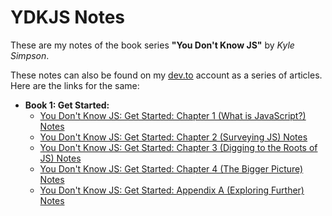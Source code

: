 # YDKJS Notes

These are my notes of the book series **"You Don't Know JS"** by *Kyle Simpson*.

These notes can also be found on my [dev.to](https://dev.to/rajat2502) account as a series of articles. Here are the links for the same:

- **Book 1: Get Started:**
  - [You Don't Know JS: Get Started: Chapter 1 (What is JavaScript?) Notes](https://dev.to/rajat2502/you-don-t-know-js-get-started-chapter-1-what-is-javascript-notes-2a13)
  - [You Don't Know JS: Get Started: Chapter 2 (Surveying JS) Notes](https://dev.to/rajat2502/you-don-t-know-js-get-started-chapter-2-surveying-js-notes-h85)
  - [You Don't Know JS: Get Started: Chapter 3 (Digging to the Roots of JS) Notes](https://dev.to/rajat2502/you-don-t-know-js-get-started-chapter-3-digging-to-the-roots-of-js-notes-412n)
  - [You Don't Know JS: Get Started: Chapter 4 (The Bigger Picture) Notes](https://dev.to/rajat2502/you-don-t-know-js-get-started-chapter-4-the-bigger-picture-notes-139f)
  - [You Don't Know JS: Get Started: Appendix A (Exploring Further) Notes](https://dev.to/rajat2502/you-don-t-know-js-get-started-appendix-a-exploring-further-notes-2j0f)
